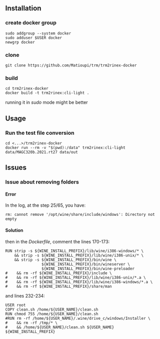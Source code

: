 ## Installation

### create docker group
```
sudo addgroup --system docker
sudo adduser $USER docker
newgrp docker
```

### clone
```
git clone https://github.com/Matioupi/trm/trm2rinex-docker
```
### build
```
cd trm2rinex-docker
docker build -t trm2rinex:cli-light .
```
running it in *sudo* mode might be better

## Usage

### Run the test file conversion
```
cd <...>/trm2rinex-docker
docker run --rm -v "$(pwd):/data" trm2rinex:cli-light data/MAGC320b.2021.rt27 data/out
```
## Issues

### Issue about removing folders
#### Error
In the log, at the step 25/65, you have:
```
rm: cannot remove '/opt/wine/share/include/windows': Directory not empty
```
#### Solution
then in the *Dockerfile*, comment the lines 170-173:
```
RUN strip -s ${WINE_INSTALL_PREFIX}/lib/wine/i386-windows/* \
    && strip -s ${WINE_INSTALL_PREFIX}/lib/wine/i386-unix/* \
    && strip -s ${WINE_INSTALL_PREFIX}/bin/wine \
                ${WINE_INSTALL_PREFIX}/bin/wineserver \
                ${WINE_INSTALL_PREFIX}/bin/wine-preloader
#    && rm -rf ${WINE_INSTALL_PREFIX}/include \
#    && rm -rf ${WINE_INSTALL_PREFIX}/lib/wine/i386-unix/*.a \
#    && rm -rf ${WINE_INSTALL_PREFIX}/lib/wine/i386-windows/*.a \
#    && rm -rf ${WINE_INSTALL_PREFIX}/share/man
```

and lines 232-234:
```
USER root
COPY clean.sh /home/${USER_NAME}/clean.sh
RUN chmod 755 /home/${USER_NAME}/clean.sh
#RUN rm -rf /home/${USER_NAME}/.wine/drive_c/windows/Installer \
#    && rm -rf /tmp/* \
#    && /home/${USER_NAME}/clean.sh ${USER_NAME} ${WINE_INSTALL_PREFIX}
```

